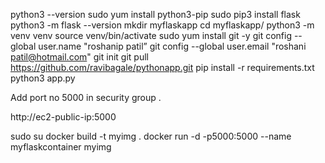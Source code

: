 python3 --version sudo yum install python3-pip sudo pip3 install flask python3 -m flask --version mkdir myflaskapp cd myflaskapp/ python3 -m venv venv source venv/bin/activate sudo yum install git -y git config --global user.name "roshanip patil” git config --global user.email "roshani patil@hotmail.com" git init git pull https://github.com/ravibagale/pythonapp.git pip install -r requirements.txt python3 app.py

Add port no 5000 in security group .

http://ec2-public-ip:5000

sudo su docker build -t myimg . docker run -d -p5000:5000 --name myflaskcontainer myimg
